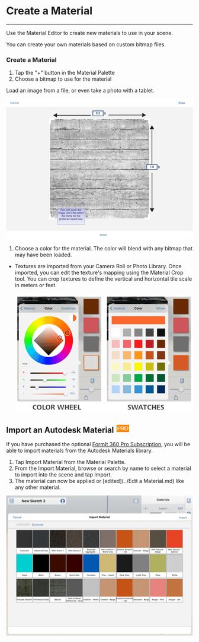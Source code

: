# Create a Material

----

Use the Material Editor to create new materials to use in your scene.

You can create your own materials based on custom bitmap files.

### Create a Material

1. Tap the "+" button in the Material Palette
2. Choose a bitmap to use for the material

Load an image from a file, or even take a photo with a tablet.

![](Images/GUID-F571F0F3-FBF2-4B1F-8BD3-3B81413C1F69-low.png)

1. Choose a color for the material. The color will blend with any bitmap that may have been loaded.


* Textures are imported from your Camera Roll or Photo Library. Once imported, you can edit the texture's mapping using the Material Crop tool. You can crop textures to define the vertical and horizontal tile scale in meters or feet. 
    
    ![](Images/GUID-D845F355-9EBA-4AA9-A0F0-96B397721E49-low.jpg)


## Import an Autodesk Material ![](Images/GUID-04CB861E-010B-491D-8CA1-699C79100979-low.png)

If you have purchased the optional [FormIt 360 Pro Subscription](http://www.autodesk.com/products/formit-360/try-buy), you will be able to import materials from the Autodesk Materials library.


1. Tap Import Material from the Material Palette.
2. From the Import Material, browse or search by name to select a material to import into the scene and tap Import.
3. The material can now be applied or [edited](../Edit a Material.md) like any other material.


![](Images/GUID-636582A1-68FB-4DC2-8442-FD394394AFB6-low.png)
